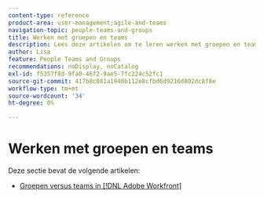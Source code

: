 ```yaml
---
content-type: reference
product-area: user-management;agile-and-teams
navigation-topic: people-teams-and-groups
title: Werken met groepen en teams
description: Lees deze artikelen om te leren werken met groepen en teams in Workfront.
author: Lisa
feature: People Teams and Groups
recommendations: noDisplay, noCatalog
exl-id: f5357f8d-9fa0-46f2-9ae5-7fc224c52fc1
source-git-commit: 417b8c081a1940b112e8cfbd6d9216d802dc8f8e
workflow-type: tm+mt
source-wordcount: '34'
ht-degree: 0%

---
```


# Werken met groepen en teams

Deze sectie bevat de volgende artikelen:

* [Groepen versus teams in  [!DNL Adobe Workfront]](../../people-teams-and-groups/work-with-groups-and-teams/understanding-differences-and-similarities-between-groups-and-teams.md)

